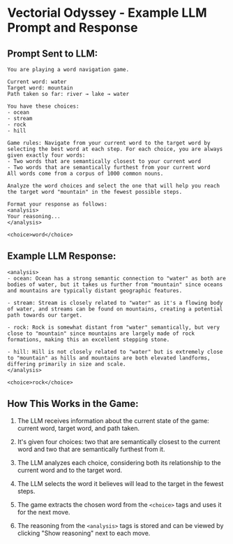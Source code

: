 # Vectorial Odyssey - Example LLM Prompt and Response

## Prompt Sent to LLM:

```
You are playing a word navigation game.

Current word: water
Target word: mountain
Path taken so far: river → lake → water

You have these choices:
- ocean
- stream
- rock
- hill

Game rules: Navigate from your current word to the target word by selecting the best word at each step. For each choice, you are always given exactly four words:
- Two words that are semantically closest to your current word
- Two words that are semantically furthest from your current word
All words come from a corpus of 1000 common nouns.

Analyze the word choices and select the one that will help you reach the target word "mountain" in the fewest possible steps.

Format your response as follows:
<analysis>
Your reasoning...
</analysis>

<choice>word</choice>
```

## Example LLM Response:

```
<analysis>
- ocean: Ocean has a strong semantic connection to "water" as both are bodies of water, but it takes us further from "mountain" since oceans and mountains are typically distant geographic features.

- stream: Stream is closely related to "water" as it's a flowing body of water, and streams can be found on mountains, creating a potential path towards our target.

- rock: Rock is somewhat distant from "water" semantically, but very close to "mountain" since mountains are largely made of rock formations, making this an excellent stepping stone.

- hill: Hill is not closely related to "water" but is extremely close to "mountain" as hills and mountains are both elevated landforms, differing primarily in size and scale.
</analysis>

<choice>rock</choice>
```

## How This Works in the Game:

1. The LLM receives information about the current state of the game: current word, target word, and path taken.

2. It's given four choices: two that are semantically closest to the current word and two that are semantically furthest from it.

3. The LLM analyzes each choice, considering both its relationship to the current word and to the target word.

4. The LLM selects the word it believes will lead to the target in the fewest steps.

5. The game extracts the chosen word from the `<choice>` tags and uses it for the next move.

6. The reasoning from the `<analysis>` tags is stored and can be viewed by clicking "Show reasoning" next to each move.
